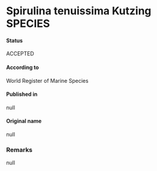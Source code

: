 Spirulina tenuissima Kutzing SPECIES
=======

#### Status
ACCEPTED

#### According to
World Register of Marine Species

#### Published in
null

#### Original name
null

### Remarks
null
